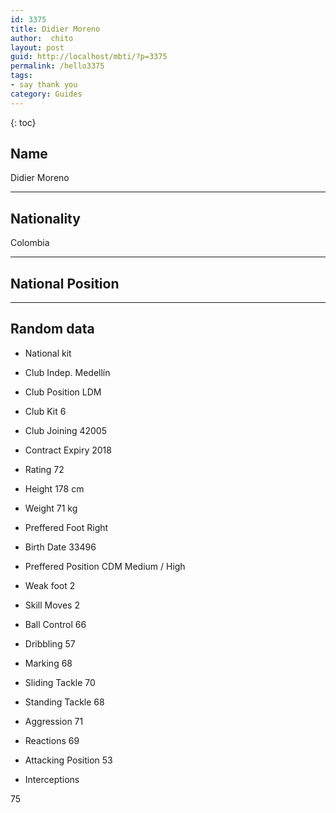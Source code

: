 ```yaml
---
id: 3375
title: Didier Moreno
author:  chito 
layout: post
guid: http://localhost/mbti/?p=3375
permalink: /hello3375
tags:
- say thank you
category: Guides
---
```



{: toc}


## Name  
Didier Moreno 

* * *

## Nationality  
Colombia 

* * *

## National Position 

* * *

## Random data 

  * National kit 
  * Club 
Indep. Medellín 

  * Club Position 
LDM 

  * Club Kit 
6 

  * Club Joining 
42005 

  * Contract Expiry 
2018 

  * Rating 
72 

  * Height 
178 cm 

  * Weight 
71 kg 

  * Preffered Foot 
Right 

  * Birth Date 
33496 

  * Preffered Position 
CDM Medium / High 

  * Weak foot 
2 

  * Skill Moves 
2 

  * Ball Control 
66 

  * Dribbling 
57 

  * Marking 
68 

  * Sliding Tackle 
70 

  * Standing Tackle 
68 

  * Aggression 
71 

  * Reactions 
69 

  * Attacking Position 
53 

  * Interceptions 

75</ul>